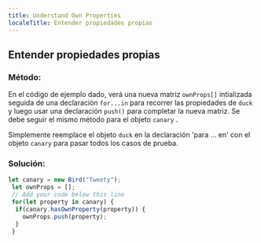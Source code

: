 ```yaml
---
title: Understand Own Properties
localeTitle: Entender propiedades propias
---
```

## Entender propiedades propias

### Método:

En el código de ejemplo dado, verá una nueva matriz `ownProps[]` intializada seguida de una declaración `for...in` para recorrer las propiedades de `duck` y luego usar una declaración `push()` para completar la nueva matriz. Se debe seguir el mismo método para el objeto `canary` .

Simplemente reemplace el objeto `duck` en la declaración 'para ... en' con el objeto `canary` para pasar todos los casos de prueba.

### Solución:

```javascript
let canary = new Bird("Tweety"); 
 let ownProps = []; 
 // Add your code below this line 
 for(let property in canary) { 
  if(canary.hasOwnProperty(property)) { 
    ownProps.push(property); 
  } 
 } 

```